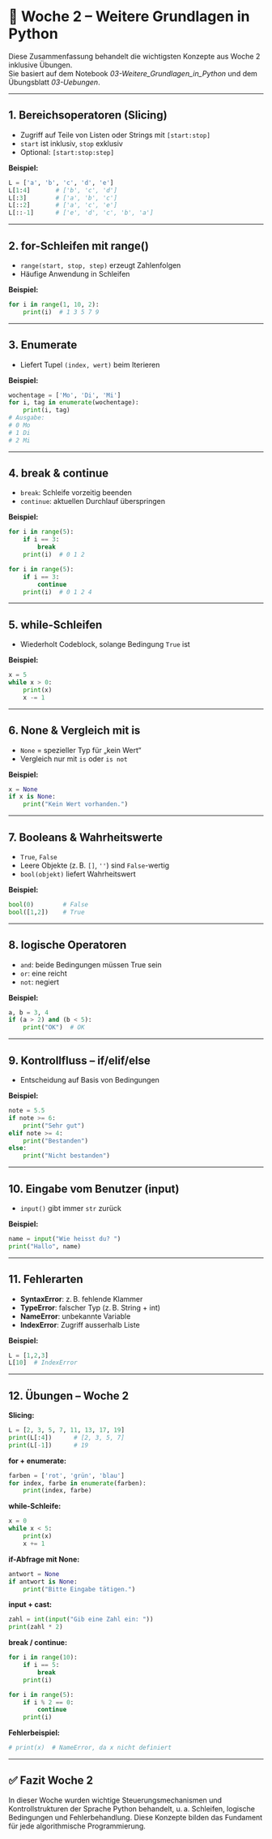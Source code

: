 # 📘 Woche 2 – Weitere Grundlagen in Python

Diese Zusammenfassung behandelt die wichtigsten Konzepte aus Woche 2 inklusive Übungen.  
Sie basiert auf dem Notebook *03-Weitere_Grundlagen_in_Python* und dem Übungsblatt *03-Uebungen*.

---

## 1. Bereichsoperatoren (Slicing)

- Zugriff auf Teile von Listen oder Strings mit `[start:stop]`
- `start` ist inklusiv, `stop` exklusiv
- Optional: `[start:stop:step]`

**Beispiel:**
```python
L = ['a', 'b', 'c', 'd', 'e']
L[1:4]       # ['b', 'c', 'd']
L[:3]        # ['a', 'b', 'c']
L[::2]       # ['a', 'c', 'e']
L[::-1]      # ['e', 'd', 'c', 'b', 'a']
```

---

## 2. for-Schleifen mit range()

- `range(start, stop, step)` erzeugt Zahlenfolgen
- Häufige Anwendung in Schleifen

**Beispiel:**
```python
for i in range(1, 10, 2):
    print(i)  # 1 3 5 7 9
```

---

## 3. Enumerate

- Liefert Tupel `(index, wert)` beim Iterieren

**Beispiel:**
```python
wochentage = ['Mo', 'Di', 'Mi']
for i, tag in enumerate(wochentage):
    print(i, tag)
# Ausgabe:
# 0 Mo
# 1 Di
# 2 Mi
```

---

## 4. break & continue

- `break`: Schleife vorzeitig beenden
- `continue`: aktuellen Durchlauf überspringen

**Beispiel:**
```python
for i in range(5):
    if i == 3:
        break
    print(i)  # 0 1 2

for i in range(5):
    if i == 3:
        continue
    print(i)  # 0 1 2 4
```

---

## 5. while-Schleifen

- Wiederholt Codeblock, solange Bedingung `True` ist

**Beispiel:**
```python
x = 5
while x > 0:
    print(x)
    x -= 1
```

---

## 6. None & Vergleich mit is

- `None` = spezieller Typ für „kein Wert“
- Vergleich nur mit `is` oder `is not`

**Beispiel:**
```python
x = None
if x is None:
    print("Kein Wert vorhanden.")
```

---

## 7. Booleans & Wahrheitswerte

- `True`, `False`
- Leere Objekte (z. B. `[]`, `''`) sind `False`-wertig
- `bool(objekt)` liefert Wahrheitswert

**Beispiel:**
```python
bool(0)        # False
bool([1,2])    # True
```

---

## 8. logische Operatoren

- `and`: beide Bedingungen müssen True sein
- `or`: eine reicht
- `not`: negiert

**Beispiel:**
```python
a, b = 3, 4
if (a > 2) and (b < 5):
    print("OK")  # OK
```

---

## 9. Kontrollfluss – if/elif/else

- Entscheidung auf Basis von Bedingungen

**Beispiel:**
```python
note = 5.5
if note >= 6:
    print("Sehr gut")
elif note >= 4:
    print("Bestanden")
else:
    print("Nicht bestanden")
```

---

## 10. Eingabe vom Benutzer (input)

- `input()` gibt immer `str` zurück

**Beispiel:**
```python
name = input("Wie heisst du? ")
print("Hallo", name)
```

---

## 11. Fehlerarten

- **SyntaxError**: z. B. fehlende Klammer
- **TypeError**: falscher Typ (z. B. String + int)
- **NameError**: unbekannte Variable
- **IndexError**: Zugriff ausserhalb Liste

**Beispiel:**
```python
L = [1,2,3]
L[10]  # IndexError
```

---

## 12. Übungen – Woche 2

**Slicing:**
```python
L = [2, 3, 5, 7, 11, 13, 17, 19]
print(L[:4])      # [2, 3, 5, 7]
print(L[-1])      # 19
```

**for + enumerate:**
```python
farben = ['rot', 'grün', 'blau']
for index, farbe in enumerate(farben):
    print(index, farbe)
```

**while-Schleife:**
```python
x = 0
while x < 5:
    print(x)
    x += 1
```

**if-Abfrage mit None:**
```python
antwort = None
if antwort is None:
    print("Bitte Eingabe tätigen.")
```

**input + cast:**
```python
zahl = int(input("Gib eine Zahl ein: "))
print(zahl * 2)
```

**break / continue:**
```python
for i in range(10):
    if i == 5:
        break
    print(i)

for i in range(5):
    if i % 2 == 0:
        continue
    print(i)
```

**Fehlerbeispiel:**
```python
# print(x)  # NameError, da x nicht definiert
```

---

## ✅ Fazit Woche 2

In dieser Woche wurden wichtige Steuerungsmechanismen und Kontrollstrukturen der Sprache Python behandelt, u. a. Schleifen, logische Bedingungen und Fehlerbehandlung. Diese Konzepte bilden das Fundament für jede algorithmische Programmierung.
